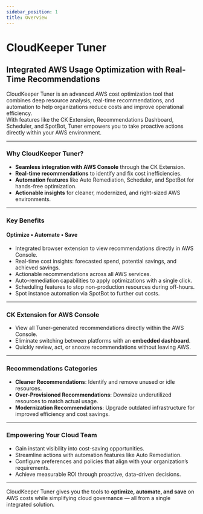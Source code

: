 ```yaml
---
sidebar_position: 1
title: Overview
---
```


# CloudKeeper Tuner

## Integrated AWS Usage Optimization with Real-Time Recommendations

CloudKeeper Tuner is an advanced AWS cost optimization tool that combines deep resource analysis, real-time recommendations, and automation to help organizations reduce costs and improve operational efficiency.  
With features like the CK Extension, Recommendations Dashboard, Scheduler, and SpotBot, Tuner empowers you to take proactive actions directly within your AWS environment.

---

### Why CloudKeeper Tuner?

- **Seamless integration with AWS Console** through the CK Extension.
- **Real-time recommendations** to identify and fix cost inefficiencies.
- **Automation features** like Auto Remediation, Scheduler, and SpotBot for hands-free optimization.
- **Actionable insights** for cleaner, modernized, and right-sized AWS environments.

---

### Key Benefits

#### Optimize • Automate • Save

- Integrated browser extension to view recommendations directly in AWS Console.
- Real-time cost insights: forecasted spend, potential savings, and achieved savings.
- Actionable recommendations across all AWS services.
- Auto-remediation capabilities to apply optimizations with a single click.
- Scheduling features to stop non-production resources during off-hours.
- Spot instance automation via SpotBot to further cut costs.

---

### CK Extension for AWS Console

- View all Tuner-generated recommendations directly within the AWS Console.
- Eliminate switching between platforms with an **embedded dashboard**.
- Quickly review, act, or snooze recommendations without leaving AWS.

---

### Recommendations Categories

- **Cleaner Recommendations**: Identify and remove unused or idle resources.
- **Over-Provisioned Recommendations**: Downsize underutilized resources to match actual usage.
- **Modernization Recommendations**: Upgrade outdated infrastructure for improved efficiency and cost savings.

---

### Empowering Your Cloud Team

- Gain instant visibility into cost-saving opportunities.
- Streamline actions with automation features like Auto Remediation.
- Configure preferences and policies that align with your organization’s requirements.
- Achieve measurable ROI through proactive, data-driven decisions.

---

CloudKeeper Tuner gives you the tools to **optimize, automate, and save** on AWS costs while simplifying cloud governance — all from a single integrated solution.
